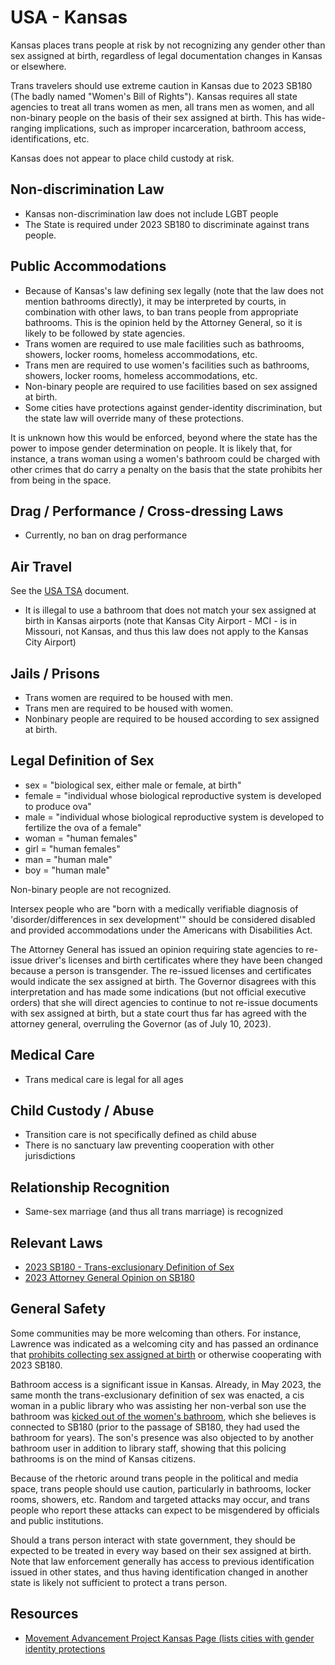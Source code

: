 # USA - Kansas

Kansas places trans people at risk by not recognizing any gender other
than sex assigned at birth, regardless of legal documentation changes in
Kansas or elsewhere.

Trans travelers should use extreme caution in Kansas due to 2023 SB180 (The
badly named "Women's Bill of Rights"). Kansas requires all state
agencies to treat all trans women as men, all trans men as women, and
all non-binary people on the basis of their sex assigned at birth. This
has wide-ranging implications, such as improper incarceration, bathroom
access, identifications, etc.

Kansas does not appear to place child custody at risk.

## Non-discrimination Law

 * Kansas non-discrimination law does not include LGBT people
 * The State is required under 2023 SB180 to discriminate against trans
   people.

## Public Accommodations

 * Because of Kansas's law defining sex legally (note that the law does
   not mention bathrooms directly), it may be interpreted by courts, in
   combination with other laws, to ban trans people from appropriate
   bathrooms. This is the opinion held by the Attorney General, so it is
   likely to be followed by state agencies.
 * Trans women are required to use male facilities such
   as bathrooms, showers, locker rooms, homeless accommodations, etc.
 * Trans men are required to use women's facilities such
   as bathrooms, showers, locker rooms, homeless accommodations, etc.
 * Non-binary people are required to use facilities
   based on sex assigned at birth.
 * Some cities have protections against gender-identity discrimination,
   but the state law will override many of these protections.

It is unknown how this would be enforced, beyond where the state has the
power to impose gender determination on people. It is likely that, for
instance, a trans woman using a women's bathroom could be charged with
other crimes that do carry a penalty on the basis that the state
prohibits her from being in the space.

## Drag / Performance / Cross-dressing Laws

 * Currently, no ban on drag performance

## Air Travel

See the [USA TSA](../notes/tsa.md) document.

 * It is illegal to use a bathroom that does not match your sex
   assigned at birth in Kansas airports (note that Kansas City
   Airport - MCI - is in Missouri, not Kansas, and thus this law does
   not apply to the Kansas City Airport)

## Jails / Prisons

 * Trans women are required to be housed with men.
 * Trans men are required to be housed with women.
 * Nonbinary people are required to be housed according to sex
   assigned at birth.

## Legal Definition of Sex

 * sex = "biological sex, either male or female, at birth"
 * female = "individual whose biological reproductive system is developed
   to produce ova"
 * male = "individual whose biological reproductive system is developed
   to fertilize the ova of a female"
 * woman = "human females"
 * girl = "human females"
 * man = "human male"
 * boy = "human male"

Non-binary people are not recognized.

Intersex people who are "born with a medically verifiable diagnosis of
'disorder/differences in sex development'" should be considered disabled
and provided accommodations under the Americans with Disabilities Act.

The Attorney General has issued an opinion requiring state agencies to
re-issue driver's licenses and birth certificates where they have been
changed because a person is transgender. The re-issued licenses and
certificates would indicate the sex assigned at birth. The Governor
disagrees with this interpretation and has made some indications
(but not official executive orders) that she will direct agencies to
continue to not re-issue documents with sex assigned at birth, but a
state court thus far has agreed with the attorney general, overruling
the Governor (as of July 10, 2023).

## Medical Care

 * Trans medical care is legal for all ages

## Child Custody / Abuse

 * Transition care is not specifically defined as child abuse
 * There is no sanctuary law preventing cooperation with other
   jurisdictions
 
## Relationship Recognition

 * Same-sex marriage (and thus all trans marriage) is recognized

## Relevant Laws

 * [2023 SB180 - Trans-exclusionary Definition of Sex](http://kslegislature.org/li/b2023_24/measures/documents/sb180_enrolled.pdf)
 * [2023 Attorney General Opinion on SB180](https://ag.ks.gov/docs/default-source/ag-opinions/ago-2023-2-rep-barth---final.pdf?sfvrsn=f3f6bc1a_4)

## General Safety

Some communities may be more welcoming than others. For instance,
Lawrence was indicated as a welcoming city and has passed an ordinance
that [prohibits collecting sex assigned at
birth](https://lawrencekstimes.com/2023/07/18/lawrencecitycomm-approves-ord9999/)
or otherwise cooperating with 2023 SB180.

Bathroom access is a significant issue in Kansas.  Already, in May
2023, the same month the trans-exclusionary definition of sex was
enacted, a cis woman in a public library who was assisting her
non-verbal son use the bathroom was
[kicked out of the women's bathroom](https://www.cjonline.com/story/news/politics/government/2023/05/23/amid-anti-trans-law-kansas-woman-son-asked-to-leave-library-restroom/70245966007/),
which she believes is connected to SB180 (prior to the passage of SB180,
they had used the bathroom for years). The son's presence was also
objected to by another bathroom user in addition to library staff,
showing that this policing bathrooms is on the mind of Kansas citizens.

Because of the rhetoric around trans people in the political and media
space, trans people should use caution, particularly in bathrooms,
locker rooms, showers, etc.  Random and targeted attacks may occur, and
trans people who report these attacks can expect to be misgendered by
officials and public institutions.

Should a trans person interact with state government, they should be
expected to be treated in every way based on their sex assigned at
birth. Note that law enforcement generally has access to previous
identification issued in other states, and thus having identification
changed in another state is likely not sufficient to protect a trans
person.

## Resources

 * [Movement Advancement Project Kansas Page (lists cities with gender identity protections](https://www.lgbtmap.org/equality-maps/profile_state/KS)
